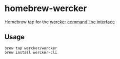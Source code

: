 # homebrew-wercker

Homebrew tap for the [wercker command line interface](http://wercker.com/cli)

## Usage

```
brew tap wercker/wercker
brew install wercker-cli
```
